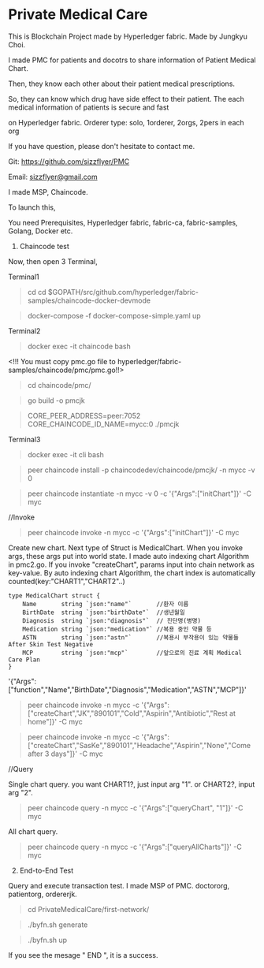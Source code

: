 # Private Medical Care

This is Blockchain Project made by Hyperledger fabric. Made by Jungkyu Choi.

I made PMC for patients and docotrs to share information of Patient Medical Chart.

Then, they know each other about their patient medical prescriptions.

So, they can know which drug have side effect to their patient. The each medical information of patients is secure and fast

on Hyperledger fabric. Orderer type: solo, 1orderer, 2orgs, 2pers in each org

If you have question, please don't hesitate to contact me.

Git: https://github.com/sizzflyer/PMC 

Email: sizzflyer@gmail.com

I made MSP, Chaincode.

To launch this,

You need Prerequisites, Hyperledger fabric, fabric-ca, fabric-samples, Golang, Docker etc.

1. Chaincode test

Now, then open 3 Terminal,

Terminal1

> cd cd $GOPATH/src/github.com/hyperledger/fabric-samples/chaincode-docker-devmode

> docker-compose -f docker-compose-simple.yaml up

Terminal2

> docker exec -it chaincode bash

<!!! You must copy pmc.go file to hyperledger/fabric-samples/chaincode/pmc/pmc.go!!>

> cd chaincode/pmc/

> go build -o pmcjk

> CORE_PEER_ADDRESS=peer:7052 CORE_CHAINCODE_ID_NAME=mycc:0 ./pmcjk

Terminal3

>docker exec -it cli bash

> peer chaincode install -p chaincodedev/chaincode/pmcjk/ -n mycc -v 0

> peer chaincode instantiate -n mycc -v 0 -c '{"Args":["initChart"]}' -C myc

//Invoke

> peer chaincode invoke -n mycc -c '{"Args":["initChart"]}' -C myc

Create new chart. Next type of Struct is MedicalChart. When you invoke args, these args put into world state. I made auto indexing chart Algorithm in pmc2.go. If you invoke "createChart", params input into chain network as key-value. By auto indexing chart Algorithm, the chart index is automatically counted(key:"CHART1","CHART2"..)

	type MedicalChart struct {
  		Name       string `json:"name"`       //환자 이름	  
 		BirthDate  string `json:"birthDate"`  //생년월일	  
  		Diagnosis  string `json:"diagnosis"`  // 진단명(병명)	  
 		Medication string `json:"medication"` //복용 중인 약물 등	  
  		ASTN       string `json:"astn"`       //복용시 부작용이 있는 약물들 After Skin Test Negative	  
 		MCP        string `json:"mcp"`        //앞으로의 진료 계획 Medical Care Plan
	}

'{"Args":["function","Name","BirthDate","Diagnosis","Medication","ASTN","MCP"]}'

> peer chaincode invoke -n mycc -c '{"Args":["createChart","JK","890101","Cold","Aspirin","Antibiotic","Rest at home"]}' -C myc

> peer chaincode invoke -n mycc -c '{"Args":["createChart","SasKe","890101","Headache","Aspirin","None","Come after 3 days"]}' -C myc

//Query

Single chart query. you want CHART1?, just input arg "1". or CHART2?, input arg "2".

> peer chaincode query -n mycc -c '{"Args":["queryChart", "1"]}' -C myc

All chart query.

> peer chaincode query -n mycc -c '{"Args":["queryAllCharts"]}' -C myc

2. End-to-End Test

Query and execute transaction test. I made MSP of PMC. doctororg, patientorg, ordererjk.

> cd PrivateMedicalCare/first-network/

> ./byfn.sh generate

> ./byfn.sh up

If you see the mesage " END ", it is a success.
